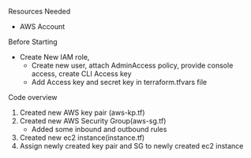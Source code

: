 Resources Needed
 - AWS Account

Before Starting
 - Create New IAM role, 
    - Create new user, attach AdminAccess policy, provide console access, create CLI Access key
    - Add Access key and secret key in terraform.tfvars file

Code overview
1. Created new AWS key pair (aws-kp.tf)
2. Created new AWS Security Group(aws-sg.tf)
    - Added some inbound and outbound rules
3. Created new ec2 instance(instance.tf)
4. Assign newly created key pair and SG to newly created ec2 instance
